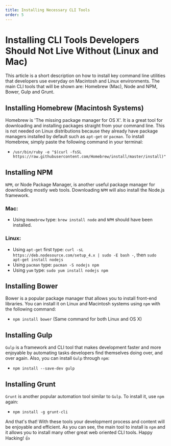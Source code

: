 ```yaml
---
title: Installing Necessary CLI Tools
order: 5
---
```

# Installing CLI Tools Developers Should Not Live Without (Linux and Mac)

This article is a short description on how to install key command line utilities that developers use everyday on Macintosh and Linux environments. The main CLI tools that will be shown are: Homebrew (Mac), Node and NPM, Bower, Gulp and Grunt.

## Installing Homebrew (Macintosh Systems)

Homebrew is 'The missing package manager for OS X'. It is a great tool for downloading and installing packages straight from your command line. This is not needed on Linux distributions because they already have package managers installed by default such as `apt-get` or `pacman`. To install Homebrew, simply paste the following command in your terminal:

- `/usr/bin/ruby -e "$(curl -fsSL https://raw.githubusercontent.com/Homebrew/install/master/install)"`

## Installing NPM

`NPM`, or Node Package Manager, is another useful package manager for downloading mostly web tools. Downloading `NPM` will also install the Node.js framework.

### Mac:

- Using `Homebrew` type: `brew install node` and `NPM` should have been installed.

### Linux:

- Using `apt-get` first type: `curl -sL https://deb.nodesource.com/setup_4.x | sudo -E bash -`, then `sudo apt-get install nodejs`
- Using `pacman` type: `pacman -S nodejs npm`
- Using `yum` type: `sudo yum install nodejs npm`

## Installing Bower

Bower is a popular package manager that allows you to install front-end libraries. You can install it on Linux and Macintosh systems using `npm` with the following command:

- `npm install bower` (Same command for both Linux and OS X)

## Installing Gulp

`Gulp` is a framework and CLI tool that makes development faster and more enjoyable by automating tasks developers find themselves doing over, and over again. Also, you can install `Gulp` through `npm`:

- `npm install --save-dev gulp`

## Installing Grunt

`Grunt` is another popular automation tool similar to `Gulp`. To install it, use `npm` again:

- `npm install -g grunt-cli`

And that's that! With these tools your development process and content will be enjoyable and efficient. As you can see, the main tool to install is `npm` and it allows you to install many other great web oriented CLI tools. Happy Hacking! :+1:
